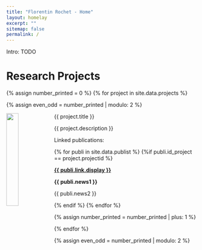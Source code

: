 ```yaml
---
title: "Florentin Rochet - Home"
layout: homelay
excerpt: ""
sitemap: false
permalink: /
---
```



Intro: TODO

# Research Projects

{% assign number_printed = 0 %}
{% for project in site.data.projects %}

{% assign even_odd = number_printed | modulo: 2 %}

<!--{% if even_odd == 0 %}-->
<!--<div class="row">-->
<!--{% endif %}-->

<div class="col-sm-12 clearfix">
 <div class="well">
  <pubtit>{{ project.title }}</pubtit>
  <img src="{{ site.url }}{{ site.baseurl }}/images/projectpic/{{ project.image }}" class="img-responsive" width="25%" style="float: left" />
  <p>{{ project.description }}</p>
  <p> Linked publications: </p>
{% for publi in site.data.publist %}
{%if publi.id_project == project.projectid %}
  <p><strong><a href="{{ publi.link.url }}">{{ publi.link.display }}</a></strong></p>
  <p class="text-danger"><strong> {{ publi.news1 }}</strong></p>
  <p> {{ publi.news2 }}</p>
{% endif %}
{% endfor %}
 </div>
</div>

{% assign number_printed = number_printed | plus: 1 %}

{% endfor %}

{% assign even_odd = number_printed | modulo: 2 %}
<!--{% if even_odd == 1 %}-->
<!--</div>-->
<!--{% endif %}-->

<p> &nbsp; </p>




